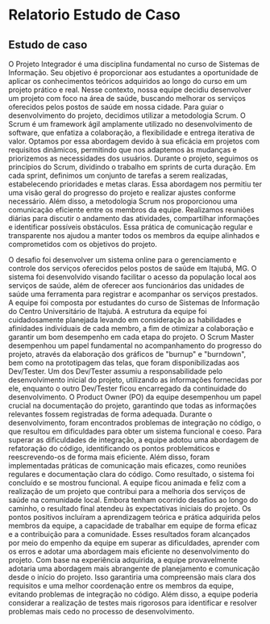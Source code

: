 # Relatorio Estudo de Caso 

## Estudo de caso 
O Projeto Integrador é uma disciplina fundamental no curso de Sistemas de Informação. Seu objetivo é proporcionar aos estudantes a oportunidade de aplicar os conhecimentos teóricos adquiridos ao longo do curso em um projeto prático e real. Nesse contexto, nossa equipe decidiu desenvolver um projeto com foco na área de saúde, buscando melhorar os serviços oferecidos pelos postos de saúde em nossa cidade. Para guiar o desenvolvimento do projeto, decidimos utilizar a metodologia Scrum. O Scrum é um framework ágil amplamente utilizado no desenvolvimento de software, que enfatiza a colaboração, a flexibilidade e entrega iterativa de valor. Optamos por essa abordagem devido à sua eficácia em projetos com requisitos dinâmicos, permitindo que nos adaptemos às mudanças e priorizemos as necessidades dos usuários. Durante o projeto, seguimos os princípios do Scrum, dividindo o trabalho em sprints de curta duração. Em cada sprint, definimos um conjunto de tarefas a serem realizadas, estabelecendo prioridades e metas claras. Essa abordagem nos permitiu ter uma visão geral do progresso do projeto e realizar ajustes conforme necessário. Além disso, a metodologia Scrum nos proporcionou uma comunicação eficiente entre os membros da equipe. Realizamos reuniões diárias para discutir o andamento das atividades, compartilhar informações e identificar possíveis obstáculos. Essa prática de comunicação regular e transparente nos ajudou a manter todos os membros da equipe alinhados e comprometidos com os objetivos do projeto.

O desafio foi desenvolver um sistema online para o gerenciamento e controle dos serviços oferecidos pelos postos de saúde em Itajubá, MG. O sistema foi desenvolvido visando facilitar o acesso da população local aos serviços de saúde, além de oferecer aos funcionários das unidades de saúde uma ferramenta para registrar e acompanhar os serviços prestados. A equipe foi composta por estudantes do curso de Sistemas de Informação do Centro Universitário de Itajubá. A estrutura da equipe foi cuidadosamente planejada levando em consideração as habilidades e afinidades individuais de cada membro, a fim de otimizar a colaboração e garantir um bom desempenho em cada etapa do projeto. O Scrum Master desempenhou um papel fundamental no acompanhamento do progresso do projeto, através da elaboração dos gráficos de "burnup" e "burndown", bem como na prototipagem das telas, que foram disponibilizadas aos Dev/Tester. Um dos Dev/Tester assumiu a responsabilidade pelo desenvolvimento inicial do projeto, utilizando as informações fornecidas por ele, enquanto o outro Dev/Tester ficou encarregado da continuidade do desenvolvimento. O Product Owner (PO) da equipe desempenhou um papel crucial na documentação do projeto, garantindo que todas as informações relevantes fossem registradas de forma adequada. Durante o desenvolvimento, foram encontrados problemas de integração no código, o que resultou em dificuldades para obter um sistema funcional e coeso. Para superar as dificuldades de integração, a equipe adotou uma abordagem de refatoração do código, identificando os pontos problemáticos e reescrevendo-os de forma mais eficiente. Além disso, foram implementadas práticas de comunicação mais eficazes, como reuniões regulares e documentação clara do código. Como resultado, o sistema foi concluído e se mostrou funcional. A equipe ficou animada e feliz com a realização de um projeto que contribui para a melhoria dos serviços de saúde na comunidade local. Embora tenham ocorrido desafios ao longo do caminho, o resultado final atendeu às expectativas iniciais do projeto. Os pontos positivos incluíram a aprendizagem teórica e prática adquirida pelos membros da equipe, a capacidade de trabalhar em equipe de forma eficaz e a contribuição para a comunidade. Esses resultados foram alcançados por meio do empenho da equipe em superar as dificuldades, aprender com os erros e adotar uma abordagem mais eficiente no desenvolvimento do projeto. Com base na experiência adquirida, a equipe provavelmente adotaria uma abordagem mais abrangente de planejamento e comunicação desde o início do projeto. Isso garantiria uma compreensão mais clara dos requisitos e uma melhor coordenação entre os membros da equipe, evitando problemas de integração no código. Além disso, a equipe poderia considerar a realização de testes mais rigorosos para identificar e resolver problemas mais cedo no processo de desenvolvimento.